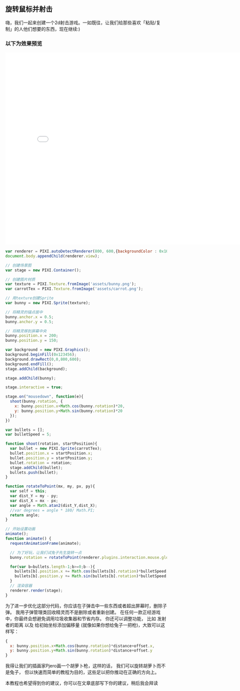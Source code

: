 ## 旋转鼠标并射击

嗨，我们一起来创建一个2d射击游戏。一如既往，让我们给那些喜欢「粘贴/复制」的人他们想要的东西，现在继续:)
### 以下为效果预览
<iframe 
 width="800"
 height="600" 
 src="/demo/1/index.html"  
 frameborder="0" 
 style="overflow:hidden" 
 scrolling="no">
</iframe>

```javascript
var renderer = PIXI.autoDetectRenderer(800, 600,{backgroundColor : 0x1099bb});  
document.body.appendChild(renderer.view);

// 创建场景图
var stage = new PIXI.Container();

// 创建图片材质
var texture = PIXI.Texture.fromImage('assets/bunny.png');  
var carrotTex = PIXI.Texture.fromImage('assets/carrot.png');

// 用texture创建Sprite
var bunny = new PIXI.Sprite(texture);

// 将精灵的锚点居中
bunny.anchor.x = 0.5;  
bunny.anchor.y = 0.5;

// 将精灵移到屏幕中央
bunny.position.x = 200;  
bunny.position.y = 150;

var background = new PIXI.Graphics();  
background.beginFill(0x123456);  
background.drawRect(0,0,800,600);  
background.endFill();  
stage.addChild(background);

stage.addChild(bunny);

stage.interactive = true;

stage.on("mousedown", function(e){  
  shoot(bunny.rotation, {
    x: bunny.position.x+Math.cos(bunny.rotation)*20,
    y: bunny.position.y+Math.sin(bunny.rotation)*20
  });
})

var bullets = [];  
var bulletSpeed = 5;

function shoot(rotation, startPosition){  
  var bullet = new PIXI.Sprite(carrotTex);
  bullet.position.x = startPosition.x;
  bullet.position.y = startPosition.y;
  bullet.rotation = rotation;
  stage.addChild(bullet);
  bullets.push(bullet);
}

function rotateToPoint(mx, my, px, py){  
  var self = this;
  var dist_Y = my - py;
  var dist_X = mx - px;
  var angle = Math.atan2(dist_Y,dist_X);
  //var degrees = angle * 180/ Math.PI;
  return angle;
}

// 开始设置动画
animate();  
function animate() {  
  requestAnimationFrame(animate);

  // 为了好玩，让我们试兔子先生旋转一点
  bunny.rotation = rotateToPoint(renderer.plugins.interaction.mouse.global.x, renderer.plugins.interaction.mouse.global.y, bunny.position.x, bunny.position.y);

  for(var b=bullets.length-1;b>=0;b--){
    bullets[b].position.x += Math.cos(bullets[b].rotation)*bulletSpeed;
    bullets[b].position.y += Math.sin(bullets[b].rotation)*bulletSpeed;
  }
  // 渲染容器
  renderer.render(stage);
}
```
为了进一步优化这部分代码，你应该在子弹击中一些东西或者超出屏幕时，删除子弹。
我用子弹管理类回收精灵而不是删除或者重新创建。
在任何一款正经游戏中，你最终会想避免调用垃圾收集器和节省内存。
你还可以调整功能，
比如 发射者的距离 以及 给初始坐标添加偏移量
(就像如果你想给兔子一把枪)，大致可以这样写：
```javascript
{
  x: bunny.position.x+Math.cos(bunny.rotation)*distance+offset.x,
  y: bunny.position.y+Math.sin(bunny.rotation)*distance+offset.y
}
```
我得让我们的插画家Pjero画一个胡萝卜枪，这样的话，
我们可以旋转胡萝卜而不是兔子，
但以快速而简单的教程为目的，这些足以把你推动在正确的方向上。 


本教程也希望得到你的建议，你可以在文章底部写下你的建议，稍后我会拜读
